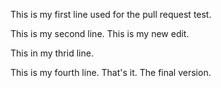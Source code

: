 This is my first line used for the pull request test.


This is my second line. This is my new edit.


This in my thrid line.

This is my fourth line. That's it. The final version.
